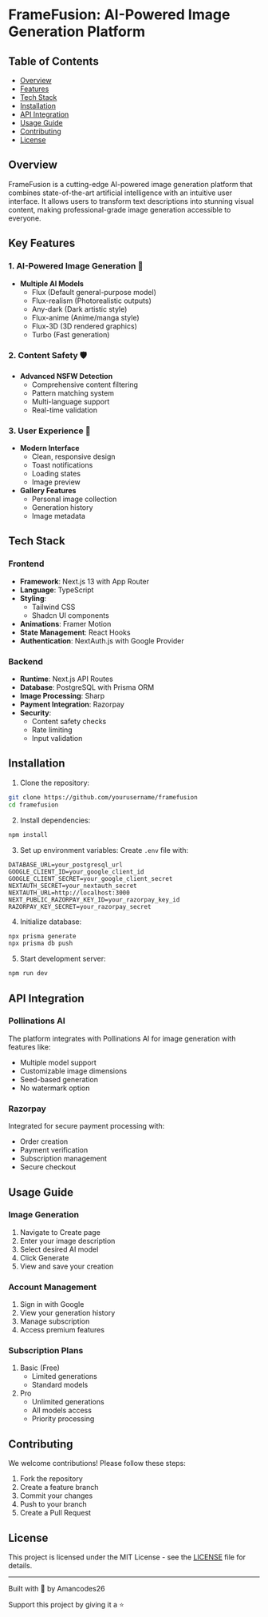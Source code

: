 # FrameFusion: AI-Powered Image Generation Platform

## Table of Contents
- [Overview](#overview)
- [Features](#key-features)
- [Tech Stack](#tech-stack)
- [Installation](#installation)
- [API Integration](#api-integration)
- [Usage Guide](#usage-guide)
- [Contributing](#contributing)
- [License](#license)

## Overview

FrameFusion is a cutting-edge AI-powered image generation platform that combines state-of-the-art artificial intelligence with an intuitive user interface. It allows users to transform text descriptions into stunning visual content, making professional-grade image generation accessible to everyone.

## Key Features

### 1. AI-Powered Image Generation 🎨
- **Multiple AI Models**
  - Flux (Default general-purpose model)
  - Flux-realism (Photorealistic outputs)
  - Any-dark (Dark artistic style)
  - Flux-anime (Anime/manga style)
  - Flux-3D (3D rendered graphics)
  - Turbo (Fast generation)

### 2. Content Safety 🛡️
- **Advanced NSFW Detection**
  - Comprehensive content filtering
  - Pattern matching system
  - Multi-language support
  - Real-time validation

### 3. User Experience 🎯
- **Modern Interface**
  - Clean, responsive design
  - Toast notifications
  - Loading states
  - Image preview
- **Gallery Features**
  - Personal image collection
  - Generation history
  - Image metadata

## Tech Stack

### Frontend
- **Framework**: Next.js 13 with App Router
- **Language**: TypeScript
- **Styling**: 
  - Tailwind CSS
  - Shadcn UI components
- **Animations**: Framer Motion
- **State Management**: React Hooks
- **Authentication**: NextAuth.js with Google Provider

### Backend
- **Runtime**: Next.js API Routes
- **Database**: PostgreSQL with Prisma ORM
- **Image Processing**: Sharp
- **Payment Integration**: Razorpay
- **Security**: 
  - Content safety checks
  - Rate limiting
  - Input validation

## Installation

1. Clone the repository:
```bash
git clone https://github.com/yourusername/framefusion
cd framefusion
```

2. Install dependencies:
```bash
npm install
```

3. Set up environment variables:
Create `.env` file with:
```env
DATABASE_URL=your_postgresql_url
GOOGLE_CLIENT_ID=your_google_client_id
GOOGLE_CLIENT_SECRET=your_google_client_secret
NEXTAUTH_SECRET=your_nextauth_secret
NEXTAUTH_URL=http://localhost:3000
NEXT_PUBLIC_RAZORPAY_KEY_ID=your_razorpay_key_id
RAZORPAY_KEY_SECRET=your_razorpay_secret
```

4. Initialize database:
```bash
npx prisma generate
npx prisma db push
```

5. Start development server:
```bash
npm run dev
```

## API Integration

### Pollinations AI
The platform integrates with Pollinations AI for image generation with features like:
- Multiple model support
- Customizable image dimensions
- Seed-based generation
- No watermark option

### Razorpay
Integrated for secure payment processing with:
- Order creation
- Payment verification
- Subscription management
- Secure checkout

## Usage Guide

### Image Generation
1. Navigate to Create page
2. Enter your image description
3. Select desired AI model
4. Click Generate
5. View and save your creation

### Account Management
1. Sign in with Google
2. View your generation history
3. Manage subscription
4. Access premium features

### Subscription Plans
1. Basic (Free)
   - Limited generations
   - Standard models
2. Pro
   - Unlimited generations
   - All models access
   - Priority processing

## Contributing

We welcome contributions! Please follow these steps:

1. Fork the repository
2. Create a feature branch
3. Commit your changes
4. Push to your branch
5. Create a Pull Request

## License

This project is licensed under the MIT License - see the [LICENSE](LICENSE) file for details.

---

Built with 🎨 by Amancodes26

Support this project by giving it a ⭐